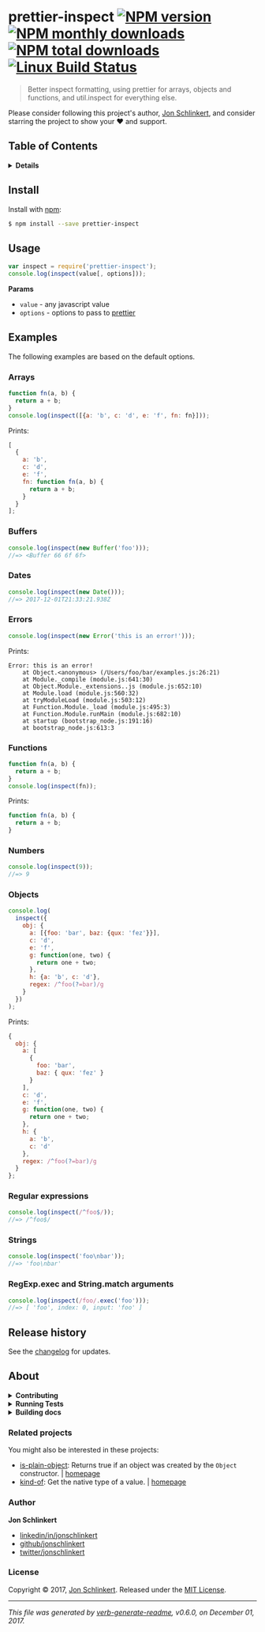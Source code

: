 # prettier-inspect [![NPM version](https://img.shields.io/npm/v/prettier-inspect.svg?style=flat)](https://www.npmjs.com/package/prettier-inspect) [![NPM monthly downloads](https://img.shields.io/npm/dm/prettier-inspect.svg?style=flat)](https://npmjs.org/package/prettier-inspect) [![NPM total downloads](https://img.shields.io/npm/dt/prettier-inspect.svg?style=flat)](https://npmjs.org/package/prettier-inspect) [![Linux Build Status](https://img.shields.io/travis/jonschlinkert/prettier-inspect.svg?style=flat&label=Travis)](https://travis-ci.org/jonschlinkert/prettier-inspect)

> Better inspect formatting, using prettier for arrays, objects and functions, and util.inspect for everything else.

Please consider following this project's author, [Jon Schlinkert](https://github.com/jonschlinkert), and consider starring the project to show your :heart: and support.

## Table of Contents

<details>
<summary><strong>Details</strong></summary>

* [Install](#install)
* [Usage](#usage)
* [Examples](#examples)
  * [Arrays](#arrays)
  * [Buffers](#buffers)
  * [Dates](#dates)
  * [Errors](#errors)
  * [Functions](#functions)
  * [Numbers](#numbers)
  * [Objects](#objects)
  * [Regular expressions](#regular-expressions)
  * [Strings](#strings)
  * [RegExp.exec and String.match arguments](#regexpexec-and-stringmatch-arguments)
* [Release history](#release-history)
* [About](#about)

</details>

## Install

Install with [npm](https://www.npmjs.com/):

```sh
$ npm install --save prettier-inspect
```

## Usage

```js
var inspect = require('prettier-inspect');
console.log(inspect(value[, options]));
```

**Params**

* `value` - any javascript value
* `options` - options to pass to [prettier](https://prettier.io)

## Examples

The following examples are based on the default options.

### Arrays

```js
function fn(a, b) {
  return a + b;
}
console.log(inspect([{a: 'b', c: 'd', e: 'f', fn: fn}]));
```

Prints:

```js
[
  {
    a: 'b',
    c: 'd',
    e: 'f',
    fn: function fn(a, b) {
      return a + b;
    }
  }
];
```

### Buffers

```js
console.log(inspect(new Buffer('foo')));
//=> <Buffer 66 6f 6f>
```

### Dates

```js
console.log(inspect(new Date()));
//=> 2017-12-01T21:33:21.938Z
```

### Errors

```js
console.log(inspect(new Error('this is an error!')));
```

Prints:

```
Error: this is an error!
    at Object.<anonymous> (/Users/foo/bar/examples.js:26:21)
    at Module._compile (module.js:641:30)
    at Object.Module._extensions..js (module.js:652:10)
    at Module.load (module.js:560:32)
    at tryModuleLoad (module.js:503:12)
    at Function.Module._load (module.js:495:3)
    at Function.Module.runMain (module.js:682:10)
    at startup (bootstrap_node.js:191:16)
    at bootstrap_node.js:613:3
```

### Functions

```js
function fn(a, b) {
  return a + b;
}
console.log(inspect(fn));
```

Prints:

```js
function fn(a, b) {
  return a + b;
}
```

### Numbers

```js
console.log(inspect(9));
//=> 9
```

### Objects

```js
console.log(
  inspect({
    obj: {
      a: [{foo: 'bar', baz: {qux: 'fez'}}],
      c: 'd',
      e: 'f',
      g: function(one, two) {
        return one + two;
      },
      h: {a: 'b', c: 'd'},
      regex: /^foo(?=bar)/g
    }
  })
);
```

Prints:

```js
{
  obj: {
    a: [
      {
        foo: 'bar',
        baz: { qux: 'fez' }
      }
    ],
    c: 'd',
    e: 'f',
    g: function(one, two) {
      return one + two;
    },
    h: {
      a: 'b',
      c: 'd'
    },
    regex: /^foo(?=bar)/g
  }
};
```

### Regular expressions

```js
console.log(inspect(/^foo$/));
//=> /^foo$/
```

### Strings

```js
console.log(inspect('foo\nbar'));
//=> 'foo\nbar'
```

### RegExp.exec and String.match arguments

```js
console.log(inspect(/foo/.exec('foo')));
//=> [ 'foo', index: 0, input: 'foo' ]
```

## Release history

See the [changelog](changelog.md) for updates.

## About

<details>
<summary><strong>Contributing</strong></summary>

Pull requests and stars are always welcome. For bugs and feature requests, [please create an issue](../../issues/new).

Please read the [contributing guide](.github/contributing.md) for advice on opening issues, pull requests, and coding standards.

</details>

<details>
<summary><strong>Running Tests</strong></summary>

Running and reviewing unit tests is a great way to get familiarized with a library and its API. You can install dependencies and run tests with the following command:

```sh
$ npm install && npm test
```

</details>

<details>
<summary><strong>Building docs</strong></summary>

_(This project's readme.md is generated by [verb](https://github.com/verbose/verb-generate-readme), please don't edit the readme directly. Any changes to the readme must be made in the [.verb.md](.verb.md) readme template.)_

To generate the readme, run the following command:

```sh
$ npm install -g verbose/verb#dev verb-generate-readme && verb
```

</details>

### Related projects

You might also be interested in these projects:

* [is-plain-object](https://www.npmjs.com/package/is-plain-object): Returns true if an object was created by the `Object` constructor. | [homepage](https://github.com/jonschlinkert/is-plain-object "Returns true if an object was created by the `Object` constructor.")
* [kind-of](https://www.npmjs.com/package/kind-of): Get the native type of a value. | [homepage](https://github.com/jonschlinkert/kind-of "Get the native type of a value.")

### Author

**Jon Schlinkert**

* [linkedin/in/jonschlinkert](https://linkedin.com/in/jonschlinkert)
* [github/jonschlinkert](https://github.com/jonschlinkert)
* [twitter/jonschlinkert](https://twitter.com/jonschlinkert)

### License

Copyright © 2017, [Jon Schlinkert](https://github.com/jonschlinkert). Released under the [MIT License](LICENSE).

---

_This file was generated by [verb-generate-readme](https://github.com/verbose/verb-generate-readme), v0.6.0, on December 01, 2017._
